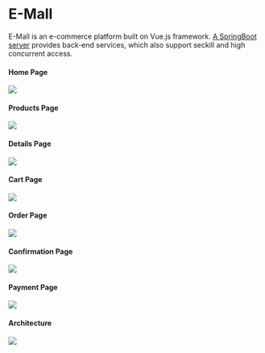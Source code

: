 # E-Mall
E-Mall is an e-commerce platform built on Vue.js framework. [A SpringBoot server](https://github.com/Super262/emall-dev) provides back-end services, which also support seckill and high concurrent access.

#### Home Page
![](https://github.com/Super262/emall-dev/blob/master/screenshots/Picture01.png)

#### Products Page
![](https://github.com/Super262/emall-dev/blob/master/screenshots/Picture02.png)

#### Details Page
![](https://github.com/Super262/emall-dev/blob/master/screenshots/Picture03.png)

#### Cart Page
![](https://github.com/Super262/emall-dev/blob/master/screenshots/Picture04.png)

#### Order Page
![](https://github.com/Super262/emall-dev/blob/master/screenshots/Picture05.png)

#### Confirmation Page
![](https://github.com/Super262/emall-dev/blob/master/screenshots/Picture06.png)

#### Payment Page
![](https://github.com/Super262/emall-dev/blob/master/screenshots/Picture07.png)

#### Architecture
![](https://github.com/Super262/emall-dev/blob/master/screenshots/Picture08.png)
